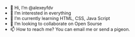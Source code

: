 - 👋 Hi, I’m @alexeyfdv
- 👀 I’m interested in everything
- 🌱 I’m currently learning HTML, CSS, Java Script
- 💞️ I’m looking to collaborate on Open Sourse
- 📫 How to reach me? You can email me or send a pigeon.

<!---
alexeyfdv/alexeyfdv is a ✨ special ✨ repository because its `README.md` (this file) appears on your GitHub profile.
You can click the Preview link to take a look at your changes.
--->
